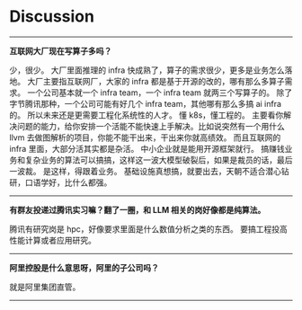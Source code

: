 # Discussion

---

**互联网大厂现在写算子多吗？**

少，很少。
大厂里面推理的 infra 快成熟了，算子的需求很少，更多是业务怎么落地。
大厂主要指互联网厂，大家的 infra 都是基于开源的改的，哪有那么多算子需求。
一个公司基本就一个 infra team，一个 infra team 就两三个写算子的。
除了字节腾讯那种，一个公司可能有好几个 infra team，其他哪有那么多搞 ai infra 的。
所以未来还是更需要工程化系统性的人才。
懂 k8s，懂工程的。
主要看你解决问题的能力，给你安排一个活能不能快速上手解决。比如说突然有一个用什么 llvm 去做图解析的项目，你能不能干出来，干出来你就高绩效。
而且互联网的 infra 里面，大部分活其实都是杂活。
中小企业就是能用开源框架就行。
搞赚钱业务和复杂业务的算法可以搞搞，这样这一波大模型破裂后，如果是裁员的话，最后一波裁。
是这样，得跟着业务。
基础设施真想搞，就要出去，天朝不适合潜心钻研，口语学好，比什么都强。

---

**有群友投递过腾讯实习嘛？翻了一圈，和 LLM 相关的岗好像都是纯算法。**

腾讯有研究岗是 hpc，好像要求里面是什么数值分析之类的东西。
要搞工程投高性能计算或者应用研究。

---

**阿里控股是什么意思呀，阿里的子公司吗？**

就是阿里集团直管。

---
